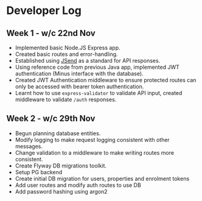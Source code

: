 # Developer Log

## Week 1 - w/c 22nd Nov
- Implemented basic Node.JS Express app.
- Created basic routes and error-handling.
- Established using [JSend](https://github.com/omniti-labs/jsend) as a standard for API responses.
- Using reference code from previous Java app, implemented JWT authentication (Minus interface with the database).
- Created JWT Authentication middleware to ensure protected routes can only be accessed with bearer token authentication.
- Learnt how to use `express-validator` to validate API input, created middleware to validate `/auth` responses.

## Week 2 - w/c 29th Nov
- Begun planning database entities.
- Modify logging to make request logging consistent with other messages.
- Change validation to a middleware to make writing routes more consistent.
- Create Flyway DB migrations toolkit.
- Setup PG backend
- Create initial DB migration for users, properties and enrolment tokens
- Add user routes and modify auth routes to use DB
- Add password hashing using argon2